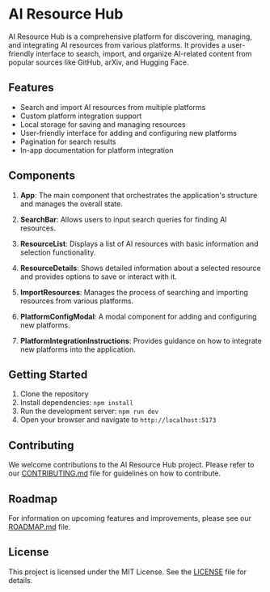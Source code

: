 # AI Resource Hub

AI Resource Hub is a comprehensive platform for discovering, managing, and integrating AI resources from various platforms. It provides a user-friendly interface to search, import, and organize AI-related content from popular sources like GitHub, arXiv, and Hugging Face.

## Features

- Search and import AI resources from multiple platforms
- Custom platform integration support
- Local storage for saving and managing resources
- User-friendly interface for adding and configuring new platforms
- Pagination for search results
- In-app documentation for platform integration

## Components

1. **App**: The main component that orchestrates the application's structure and manages the overall state.

2. **SearchBar**: Allows users to input search queries for finding AI resources.

3. **ResourceList**: Displays a list of AI resources with basic information and selection functionality.

4. **ResourceDetails**: Shows detailed information about a selected resource and provides options to save or interact with it.

5. **ImportResources**: Manages the process of searching and importing resources from various platforms.

6. **PlatformConfigModal**: A modal component for adding and configuring new platforms.

7. **PlatformIntegrationInstructions**: Provides guidance on how to integrate new platforms into the application.

## Getting Started

1. Clone the repository
2. Install dependencies: `npm install`
3. Run the development server: `npm run dev`
4. Open your browser and navigate to `http://localhost:5173`

## Contributing

We welcome contributions to the AI Resource Hub project. Please refer to our [CONTRIBUTING.md](CONTRIBUTING.md) file for guidelines on how to contribute.

## Roadmap

For information on upcoming features and improvements, please see our [ROADMAP.md](ROADMAP.md) file.

## License

This project is licensed under the MIT License. See the [LICENSE](LICENSE) file for details.